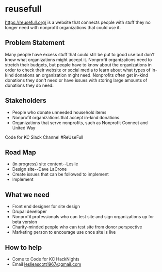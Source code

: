 # reusefull
https://reusefull.org/ is a website that connects people with stuff they no longer need with nonprofit organizations that could use it.

## Problem Statement

Many people have excess stuff that could still be put to good use but don't know what organizations might accept it. Nonprofit organizations need to stretch their budgets, but people have to know about the organizations in order to check their website or social media to learn about what types of in-kind donations an organization might need. Nonprofits often get in-kind donations they don't need or have issues with storing large amounts of donations they do need. 

## Stakeholders
* People who donate unneeded household items
* Nonprofit organizations that accept in-kind donations
* Organizations that serve nonprofits, such as Nonprofit Connect and United Way

Code for KC Slack Channel #ReUseFull

## Road Map

* (in progress) site content--Leslie
* Design site--Dave LaCrone
* Create issues that can be followed to implement
* Implement

## What we need

* Front end designer for site design 
* Drupal developer 
* Nonprofit professionals who can test site and sign organizations up for beta version
* Charity-minded people who can test site from donor perspective
* Marketing person to encourage use once site is live

## How to help

* Come to Code for KC HackNights
* Email leslieascott1967@gmail.com
